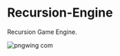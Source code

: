 # Recursion-Engine
Recursion Game Engine.

![pngwing com](https://github.com/Osmanyasal/Recursion-Engine/assets/22853419/43181e63-15a4-49d3-98a7-c059f6e34765)
